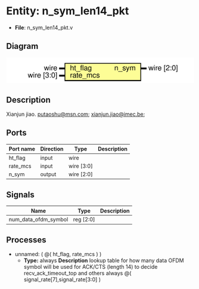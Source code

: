 # Entity: n_sym_len14_pkt

- **File**: n_sym_len14_pkt.v
## Diagram

![Diagram](n_sym_len14_pkt.svg "Diagram")
## Description

 Xianjun jiao. putaoshu@msn.com; xianjun.jiao@imec.be;

## Ports

| Port name | Direction | Type       | Description |
| --------- | --------- | ---------- | ----------- |
| ht_flag   | input     | wire       |             |
| rate_mcs  | input     | wire [3:0] |             |
| n_sym     | output    | wire [2:0] |             |
## Signals

| Name                 | Type      | Description |
| -------------------- | --------- | ----------- |
| num_data_ofdm_symbol | reg [2:0] |             |
## Processes
- unnamed: ( @( ht_flag, rate_mcs ) )
  - **Type:** always
**Description**
 lookup table for how many data OFDM symbol will be used for ACK/CTS (length 14)  to decide recv_ack_timeout_top and others always @( signal_rate[7],signal_rate[3:0] ) 
